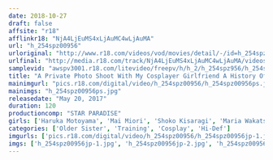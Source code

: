 ```yaml
---
date: 2018-10-27
draft: false
affsite: "r18"
afflinkr18: "NjA4LjEuMS4xLjAuMC4wLjAuMA"
url: "h_254spz00956"
urloriginal: "http://www.r18.com/videos/vod/movies/detail/-/id=h_254spz00956"
urlfinal: "http://media.r18.com/track/NjA4LjEuMS4xLjAuMC4wLjAuMA/videos/vod/movies/detail/-/id=h_254spz00956"
samplevid: "awspv3001.r18.com/litevideo/freepv/h/h_2/h_254spz956/h_254spz956_dmb_w.mp4"
title: "A Private Photo Shoot With My Cosplayer Girlfriend A History Of Girlfriends Special"
mainimgurl: "pics.r18.com/digital/video/h_254spz00956/h_254spz00956ps.jpg"
mainimgs: "h_254spz00956ps.jpg"
releasedate: "May 20, 2017"
duration: 120
productioncomp: "STAR PARADISE"
girls: ['Haruka Motoyama', 'Mai Miori', 'Shoko Kisaragi', 'Maria Wakatsuki']
categories: ['Older Sister', 'Training', 'Cosplay', 'Hi-Def']
imgurls: ['pics.r18.com/digital/video/h_254spz00956/h_254spz00956jp-1.jpg', 'pics.r18.com/digital/video/h_254spz00956/h_254spz00956jp-2.jpg', 'pics.r18.com/digital/video/h_254spz00956/h_254spz00956jp-3.jpg', 'pics.r18.com/digital/video/h_254spz00956/h_254spz00956jp-4.jpg', 'pics.r18.com/digital/video/h_254spz00956/h_254spz00956jp-5.jpg', 'pics.r18.com/digital/video/h_254spz00956/h_254spz00956jp-6.jpg', 'pics.r18.com/digital/video/h_254spz00956/h_254spz00956jp-7.jpg', 'pics.r18.com/digital/video/h_254spz00956/h_254spz00956jp-8.jpg', 'pics.r18.com/digital/video/h_254spz00956/h_254spz00956jp-9.jpg', 'pics.r18.com/digital/video/h_254spz00956/h_254spz00956jp-10.jpg', 'pics.r18.com/digital/video/h_254spz00956/h_254spz00956jp-11.jpg', 'pics.r18.com/digital/video/h_254spz00956/h_254spz00956jp-12.jpg', 'pics.r18.com/digital/video/h_254spz00956/h_254spz00956jp-13.jpg', 'pics.r18.com/digital/video/h_254spz00956/h_254spz00956jp-14.jpg', 'pics.r18.com/digital/video/h_254spz00956/h_254spz00956jp-15.jpg', 'pics.r18.com/digital/video/h_254spz00956/h_254spz00956jp-16.jpg', 'pics.r18.com/digital/video/h_254spz00956/h_254spz00956jp-17.jpg', 'pics.r18.com/digital/video/h_254spz00956/h_254spz00956jp-18.jpg', 'pics.r18.com/digital/video/h_254spz00956/h_254spz00956jp-19.jpg', 'pics.r18.com/digital/video/h_254spz00956/h_254spz00956jp-20.jpg']
imgs: ['h_254spz00956jp-1.jpg', 'h_254spz00956jp-2.jpg', 'h_254spz00956jp-3.jpg', 'h_254spz00956jp-4.jpg', 'h_254spz00956jp-5.jpg', 'h_254spz00956jp-6.jpg', 'h_254spz00956jp-7.jpg', 'h_254spz00956jp-8.jpg', 'h_254spz00956jp-9.jpg', 'h_254spz00956jp-10.jpg', 'h_254spz00956jp-11.jpg', 'h_254spz00956jp-12.jpg', 'h_254spz00956jp-13.jpg', 'h_254spz00956jp-14.jpg', 'h_254spz00956jp-15.jpg', 'h_254spz00956jp-16.jpg', 'h_254spz00956jp-17.jpg', 'h_254spz00956jp-18.jpg', 'h_254spz00956jp-19.jpg', 'h_254spz00956jp-20.jpg']
---
```

